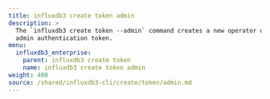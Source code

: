 ```yaml
---
title: influxdb3 create token admin
description: >
  The `influxdb3 create token --admin` command creates a new operator or named
  admin authentication token.
menu:
  influxdb3_enterprise:
    parent: influxdb3 create token
    name: influxdb3 create token admin
weight: 400
source: /shared/influxdb3-cli/create/token/admin.md
---
```


<!-- The content for this page is at
// SOURCE content/shared/influxdb3-cli/create/token/admin.md
-->